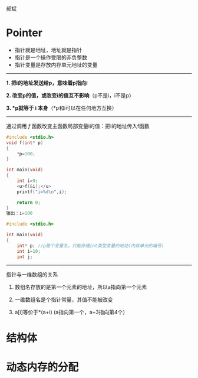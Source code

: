 郝斌

# Pointer

* 指针就是地址，地址就是指针
* 指针是一个操作受限的非负整数
* 指针变量是存放内存单元地址的变量
***
**1. 把i的地址发送给p，意味着p指向ℹ**

**2. 改变p的值，或改变ℹ的值互不影响**（p不是i，i不是p）

**3. \*p就等于 ℹ 本身**（*p和i可以在任何地方互换）
***
通过调用 *f* 函数改变主函数局部变量i的值：把i的地址传入f函数
```c
#include <stdio.h>
void f(int* p)
{
	*p=100;
}

int main(void)
{
	int i=9;
	<u>f(&i);</u>
	printf("i=%d\n",i);

	return 0;
}
输出：i=100
```

```c
#include <stdio.h>

int main(void)
{
	int* p; //p是个变量名，只能存储int类型变量的地址(内存单元的编号)
	int i=10;
	int j;

```
---
指针与一维数组的关系

1. 数组名存放的是第一个元素的地址，所以a指向第一个元素

2. 一维数组名是个指针常量，其值不能被改变

3. a[i]等价于\*(a+i) (a指向第一个，a+3指向第4个）

   

# 结构体 
# 动态内存的分配